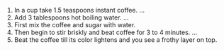 1. In a cup take 1.5 teaspoons instant coffee. ...
2. Add 3 tablespoons hot boiling water. ...
3. First mix the coffee and sugar with water.
4. Then begin to stir briskly and beat coffee for 3 to 4 minutes. ...
5. Beat the coffee till its color lightens and you see a frothy layer on top.